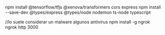 npm install  @tensorflow/tfjs @xenova/transformers cors express
npm install --save-dev @types/express @types/node nodemon ts-node typescript

//lo suele considerar un malware algunos antivirus
npm install -g ngrok
ngrok http 3000